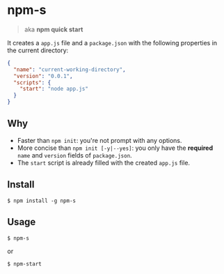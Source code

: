 # npm-s
> aka **npm quick start**

It creates a `app.js` file and a `package.json` with the following properties in the current directory:
```json
{
  "name": "current-working-directory",
  "version": "0.0.1",
  "scripts": {
    "start": "node app.js"
  }
}
```

## Why
- Faster than `npm init`: you're not prompt with any options.
- More concise than `npm init [-y|--yes]`: you only have the **required** `name` and `version` fields of `package.json`.
- The `start` script is already filled with the created `app.js` file.

## Install
```console
$ npm install -g npm-s
```

## Usage
```console
$ npm-s
```
or
```console
$ npm-start
```
